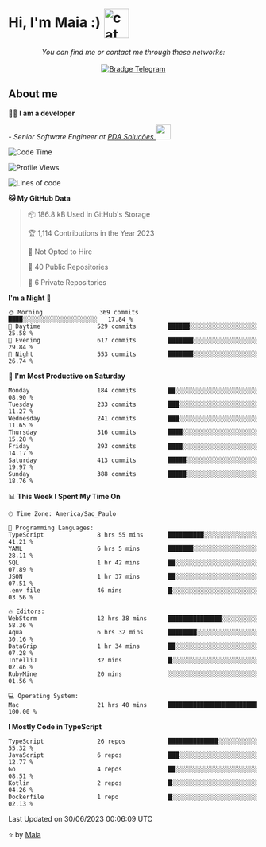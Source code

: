 <h1 align="left">Hi, I'm Maia :) 
<img src="https://emojis.slackmojis.com/emojis/images/1643509834/36299/black-cat.gif?1643509834" width="50" height="60" align="center"  alt="cat"/>
</h1>

<p align="center">
    <i>You can find me or contact me through these networks:</i>
    <br/><br/>
    <a href="https://t.me/mrootx" target="_blank">
        <img src="https://img.shields.io/badge/-Telegram-2CA5E0?logo=telegram&style=flat&logoColor=white" alt="Bradge Telegram" />
    </a>
</p>

## About me

:technologist: <strong>I am a developer</strong> <br>

<p><em> - Senior Software Engineer at <a href="https://pdasolucoes.com.br">PDA Soluções
</a><img src="https://media.giphy.com/media/WUlplcMpOCEmTGBtBW/giphy.gif" width="30"> 
</em></p>

<!--START_SECTION:waka-->
![Code Time](http://img.shields.io/badge/Code%20Time-2%2C860%20hrs%201%20min-blue)

![Profile Views](http://img.shields.io/badge/Profile%20Views-0-blue)

![Lines of code](https://img.shields.io/badge/From%20Hello%20World%20I%27ve%20Written-583.6%20thousand%20lines%20of%20code-blue)

**🐱 My GitHub Data** 

> 📦 186.8 kB Used in GitHub's Storage 
 > 
> 🏆 1,114 Contributions in the Year 2023
 > 
> 🚫 Not Opted to Hire
 > 
> 📜 40 Public Repositories 
 > 
> 🔑 6 Private Repositories 
 > 
**I'm a Night 🦉** 

```text
🌞 Morning                369 commits         ████░░░░░░░░░░░░░░░░░░░░░   17.84 % 
🌆 Daytime                529 commits         ██████░░░░░░░░░░░░░░░░░░░   25.58 % 
🌃 Evening                617 commits         ███████░░░░░░░░░░░░░░░░░░   29.84 % 
🌙 Night                  553 commits         ███████░░░░░░░░░░░░░░░░░░   26.74 % 
```
📅 **I'm Most Productive on Saturday** 

```text
Monday                   184 commits         ██░░░░░░░░░░░░░░░░░░░░░░░   08.90 % 
Tuesday                  233 commits         ███░░░░░░░░░░░░░░░░░░░░░░   11.27 % 
Wednesday                241 commits         ███░░░░░░░░░░░░░░░░░░░░░░   11.65 % 
Thursday                 316 commits         ████░░░░░░░░░░░░░░░░░░░░░   15.28 % 
Friday                   293 commits         ████░░░░░░░░░░░░░░░░░░░░░   14.17 % 
Saturday                 413 commits         █████░░░░░░░░░░░░░░░░░░░░   19.97 % 
Sunday                   388 commits         █████░░░░░░░░░░░░░░░░░░░░   18.76 % 
```


📊 **This Week I Spent My Time On** 

```text
🕑︎ Time Zone: America/Sao_Paulo

💬 Programming Languages: 
TypeScript               8 hrs 55 mins       ██████████░░░░░░░░░░░░░░░   41.21 % 
YAML                     6 hrs 5 mins        ███████░░░░░░░░░░░░░░░░░░   28.11 % 
SQL                      1 hr 42 mins        ██░░░░░░░░░░░░░░░░░░░░░░░   07.89 % 
JSON                     1 hr 37 mins        ██░░░░░░░░░░░░░░░░░░░░░░░   07.51 % 
.env file                46 mins             █░░░░░░░░░░░░░░░░░░░░░░░░   03.56 % 

🔥 Editors: 
WebStorm                 12 hrs 38 mins      ███████████████░░░░░░░░░░   58.36 % 
Aqua                     6 hrs 32 mins       ████████░░░░░░░░░░░░░░░░░   30.16 % 
DataGrip                 1 hr 34 mins        ██░░░░░░░░░░░░░░░░░░░░░░░   07.28 % 
IntelliJ                 32 mins             █░░░░░░░░░░░░░░░░░░░░░░░░   02.46 % 
RubyMine                 20 mins             ░░░░░░░░░░░░░░░░░░░░░░░░░   01.56 % 

💻 Operating System: 
Mac                      21 hrs 40 mins      █████████████████████████   100.00 % 
```

**I Mostly Code in TypeScript** 

```text
TypeScript               26 repos            ██████████████░░░░░░░░░░░   55.32 % 
JavaScript               6 repos             ███░░░░░░░░░░░░░░░░░░░░░░   12.77 % 
Go                       4 repos             ██░░░░░░░░░░░░░░░░░░░░░░░   08.51 % 
Kotlin                   2 repos             █░░░░░░░░░░░░░░░░░░░░░░░░   04.26 % 
Dockerfile               1 repo              █░░░░░░░░░░░░░░░░░░░░░░░░   02.13 % 
```




 Last Updated on 30/06/2023 00:06:09 UTC
<!--END_SECTION:waka-->

⭐️ by [Maia](https://github.com/gabrielmaialva33/)


